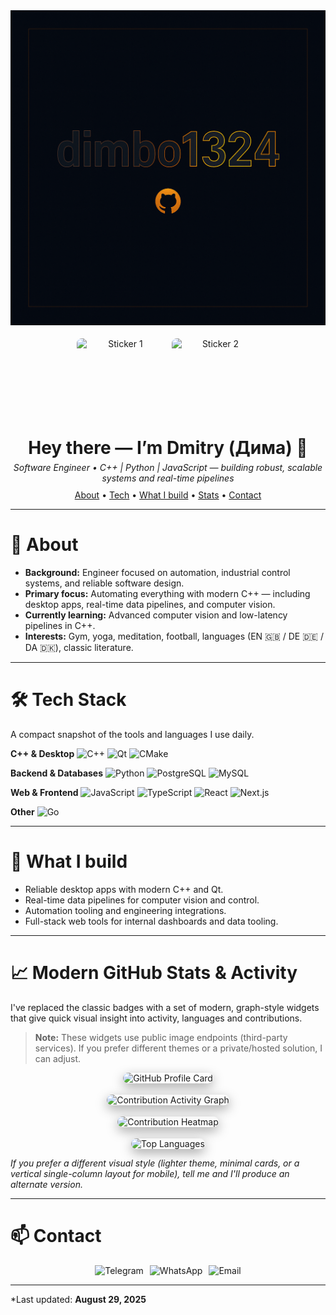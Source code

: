 <div align="center">

  <!-- HERO / Banner -->
  <picture>
    <source srcset="assets/light/title.png" />
    <img alt="Welcome Banner" src="assets/light/title.png" style="max-width:100%; height:auto;" />
  </picture>

  <!-- Quick stickers -->
  <div style="display:flex; gap:12px; justify-content:center; margin:18px 0;">
    <img alt="Sticker 1" src="https://media.giphy.com/media/4fLr6kOk9uFrO/giphy.gif?cid=ecf05e47pikd9x8gg3bhwhv6z55yttohitn2imrbjz3ntyfq&ep=v1_stickers_search&rid=giphy.gif&ct=s" width="140" height="140" style="border-radius:8px;" />
    <img alt="Sticker 2" src="https://media.giphy.com/media/TBCVggEb9DzSHTUI19/giphy.gif?cid=ecf05e474jx8xwglk91t4p699fzool5ounmpdhqutf80vasa&ep=v1_stickers_search&rid=giphy.gif&ct=s" width="140" height="140" style="border-radius:8px;" />
  </div>

  <!-- Title -->
  <h1 style="margin:6px 0;"><strong>Hey there — I’m Dmitry (Дима) 👋</strong></h1>
  <p style="margin:6px 0; font-style:italic;">
    Software Engineer • C++ | Python | JavaScript — building robust, scalable systems and real-time pipelines
  </p>

  <!-- Mini nav -->
  <p style="margin-top:10px;">
    <a href="#about">About</a> •
    <a href="#tech-stack">Tech</a> •
    <a href="#what-i-build">What I build</a> •
    <a href="#github-stats">Stats</a> •
    <a href="#contact">Contact</a>
  </p>

</div>

---

# 🚀 About

- **Background:** Engineer focused on automation, industrial control systems, and reliable software design.
- **Primary focus:** Automating everything with modern C++ — including desktop apps, real-time data pipelines, and computer vision.
- **Currently learning:** Advanced computer vision and low-latency pipelines in C++.
- **Interests:** Gym, yoga, meditation, football, languages (EN 🇬🇧 / DE 🇩🇪 / DA 🇩🇰), classic literature.

---

# 🛠️ Tech Stack

A compact snapshot of the tools and languages I use daily.

**C++ & Desktop**
![C++](https://img.shields.io/badge/C++-00599C?style=for-the-badge&logo=cplusplus&logoColor=white) ![Qt](https://img.shields.io/badge/Qt-41CD52?style=for-the-badge&logo=qt&logoColor=white) ![CMake](https://img.shields.io/badge/CMake-064F8C?style=for-the-badge&logo=cmake&logoColor=white)

**Backend & Databases**
![Python](https://img.shields.io/badge/Python-3776AB?style=for-the-badge&logo=python&logoColor=white) ![PostgreSQL](https://img.shields.io/badge/PostgreSQL-4169E1?style=for-the-badge&logo=postgresql&logoColor=white) ![MySQL](https://img.shields.io/badge/MySQL-4479A1?style=for-the-badge&logo=mysql&logoColor=white)

**Web & Frontend**
![JavaScript](https://img.shields.io/badge/JavaScript-F7DF1E?style=for-the-badge&logo=javascript&logoColor=black) ![TypeScript](https://img.shields.io/badge/TypeScript-3178C6?style=for-the-badge&logo=typescript&logoColor=white) ![React](https://img.shields.io/badge/React-61DAFB?style=for-the-badge&logo=react&logoColor=black) ![Next.js](https://img.shields.io/badge/Next.js-000000?style=for-the-badge&logo=next.js&logoColor=white)

**Other**
![Go](https://img.shields.io/badge/Go-00ADD8?style=for-the-badge&logo=go&logoColor=white)

---

# 🔭 What I build

- Reliable desktop apps with modern C++ and Qt.
- Real-time data pipelines for computer vision and control.
- Automation tooling and engineering integrations.
- Full-stack web tools for internal dashboards and data tooling.

---

# 📈 Modern GitHub Stats & Activity

I've replaced the classic badges with a set of modern, graph-style widgets that give quick visual insight into activity, languages and contributions.

> **Note:** These widgets use public image endpoints (third-party services). If you prefer different themes or a private/hosted solution, I can adjust.

<div align="center" style="display:flex; flex-wrap:wrap; gap:18px; justify-content:center; align-items:flex-start;">

  <!-- Large profile card -->
  <div style="max-width:700px; width:100%;">
    <img alt="GitHub Profile Card" src="https://github-readme-stats.vercel.app/api?username=dimbo1324&show_icons=true&count_private=true&theme=dark&hide_border=true&card_width=700" style="width:100%; max-width:700px; border-radius:10px; box-shadow:0 6px 18px rgba(0,0,0,0.35);" />
  </div>

  <!-- Activity graph -->
  <div style="max-width:700px; width:100%;">
    <img alt="Contribution Activity Graph" src="https://github-readme-activity-graph.cyclic.app/graph?username=dimbo1324&theme=react-dark&area=true&hide_border=true" style="width:100%; max-width:700px; border-radius:10px; box-shadow:0 6px 18px rgba(0,0,0,0.35);" />
  </div>

  <!-- Heatmap-style contributions (compact) -->
  <div style="max-width:700px; width:100%;">
    <img alt="Contribution Heatmap" src="https://ghchart.rshah.org/dimbo1324" style="width:100%; max-width:700px; border-radius:10px; box-shadow:0 6px 18px rgba(0,0,0,0.35);" />
  </div>

  <!-- Top languages (compact) -->
  <div style="max-width:420px; width:100%;">
    <img alt="Top Languages" src="https://github-readme-stats.vercel.app/api/top-langs/?username=dimbo1324&layout=compact&theme=dark&hide_border=true" style="width:100%; max-width:420px; border-radius:10px; box-shadow:0 6px 18px rgba(0,0,0,0.35);" />
  </div>

</div>

*If you prefer a different visual style (lighter theme, minimal cards, or a vertical single-column layout for mobile), tell me and I'll produce an alternate version.*

---

# 📫 Contact

<div align="center" style="display:flex; gap:10px; justify-content:center; margin-top:12px;">
  <a href="https://t.me/dimbo1324" title="Telegram" style="text-decoration:none;">
    <img alt="Telegram" src="https://img.shields.io/badge/Telegram-2CA5E0?style=for-the-badge&logo=telegram&logoColor=white" />
  </a>
  <a href="https://wa.me/79049265729" title="WhatsApp" style="text-decoration:none;">
    <img alt="WhatsApp" src="https://img.shields.io/badge/WhatsApp-25D366?style=for-the-badge&logo=whatsapp&logoColor=white" />
  </a>
  <a href="mailto:dimaprihodko180@gmail.com" title="Email" style="text-decoration:none;">
    <img alt="Email" src="https://img.shields.io/badge/Email-D14836?style=for-the-badge&logo=gmail&logoColor=white" />
  </a>
</div>

---

*Last updated: **August 29, 2025**
